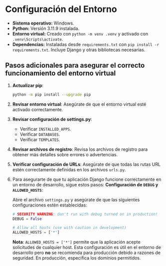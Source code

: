 # Configuración del Entorno

- **Sistema operativo:** Windows.
- **Python:** Versión 3.11.9 instalada.
- **Entorno virtual:** Creado con `python -m venv .venv` y activado con `.venv\Scripts\activate`.
- **Dependencias:** Instaladas desde `requirements.txt` con `pip install -r requirements.txt`. Incluye Django y otras bibliotecas necesarias.

## Pasos adicionales para asegurar el correcto funcionamiento del entorno virtual

1. **Actualizar pip**:
    ```bash
    python -m pip install --upgrade pip
    ```

2. **Revisar entorno virtual**:
    Asegúrate de que el entorno virtual esté activado correctamente.

3. **Revisar configuración de settings.py**:
    - Verificar `INSTALLED_APPS`.
    - Verificar `DATABASES`.
    - Verificar `TEMPLATES`.

4. **Revisar archivos de registro**:
    Revisa los archivos de registro para obtener más detalles sobre errores o advertencias.

5. **Verificar configuración de URLs**:
    Asegúrate de que todas las rutas URL estén correctamente definidas en los archivos `urls.py`.

6. Para asegurarte de que tu aplicación Django funcione correctamente en un entorno de desarrollo, sigue estos pasos:
     **Configuración de `DEBUG` y `ALLOWED_HOSTS`**:

    Abre el archivo `settings.py` y asegúrate de que las siguientes configuraciones estén establecidas:

    ```python
    # SECURITY WARNING: don't run with debug turned on in production!
    DEBUG = False

    # Allow all hosts (use with caution in development)
    ALLOWED_HOSTS = ['*']
    ```

    **Nota**: `ALLOWED_HOSTS = ['*']` permite que la aplicación acepte solicitudes de cualquier host. Esta configuración es útil en el entorno de desarrollo pero **no** se recomienda para producción debido a razones de seguridad. En producción, especifica los dominios permitidos.
